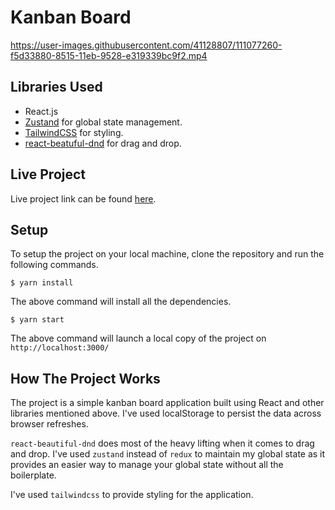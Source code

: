 # Kanban Board


https://user-images.githubusercontent.com/41128807/111077260-f5d33880-8515-11eb-9528-e319339bc9f2.mp4



## Libraries Used
 - React.js
 - [Zustand](https://github.com/pmndrs/zustand) for global state management.
 - [TailwindCSS](https://tailwindcss.com/) for styling.
 - [react-beatuful-dnd](https://www.npmjs.com/package/react-beautiful-dnd) for drag and drop.

## Live Project

Live project link can be found [here](https://nebula-ee09d.web.app/).

## Setup

To setup the project on your local machine, clone the repository and run the following commands.

```shell
$ yarn install
```

The above command will install all the dependencies.

```shell
$ yarn start
```

The above command will launch a local copy of the project on `http://localhost:3000/`

## How The Project Works

The project is a simple kanban board application built using React and other libraries mentioned above. I've used localStorage to persist the data across browser refreshes.

`react-beautiful-dnd` does most of the heavy lifting when it comes to drag and drop. I've used `zustand` instead of `redux` to maintain my global state as it provides an easier way to manage your global state without all the boilerplate.

I've used `tailwindcss` to provide styling for the application.

